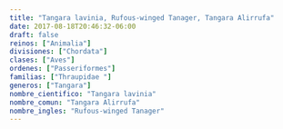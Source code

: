 ```yaml
---
title: "Tangara lavinia, Rufous-winged Tanager, Tangara Alirrufa"
date: 2017-08-18T20:46:32-06:00
draft: false
reinos: ["Animalia"]
divisiones: ["Chordata"]
clases: ["Aves"]
ordenes: ["Passeriformes"]
familias: ["Thraupidae "]
generos: ["Tangara"]
nombre_cientifico: "Tangara lavinia"
nombre_comun: "Tangara Alirrufa"
nombre_ingles: "Rufous-winged Tanager"
---
```

